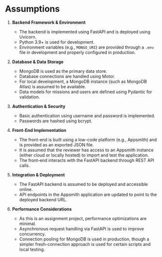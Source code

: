# Assumptions

1. **Backend Framework & Environment**
   - The backend is implemented using FastAPI and is deployed using Uvicorn.
   - Python 3.9+ is used for development.
   - Environment variables (e.g., `MONGO_URI`) are provided through a `.env` file in development and properly configured in production.

2. **Database & Data Storage**
   - MongoDB is used as the primary data store.
   - Database connections are handled using Motor.
   - For local development, a MongoDB instance (such as MongoDB Atlas) is assumed to be available.
   - Data models for missions and users are defined using Pydantic for validation.

3. **Authentication & Security**
   - Basic authentication using username and password is implemented.
   - Passwords are hashed using bcrypt.

4. **Front-End Implementation**
   - The front-end is built using a low-code platform (e.g., Appsmith) and is provided as an exported JSON file.
   - It is assumed that the reviewer has access to an Appsmith instance (either cloud or locally hosted) to import and test the application.
   - The front-end interacts with the FastAPI backend through REST API calls.

5. **Integration & Deployment**
   - The FastAPI backend is assumed to be deployed and accessible online.
   - API endpoints in the Appsmith application are updated to point to the deployed backend URL.

6. **Performance Considerations**
   - As this is an assignment project, performance optimizations are minimal.
   - Asynchronous request handling via FastAPI is used to improve concurrency.
   - Connection pooling for MongoDB is used in production, though a simpler fresh-connection approach is used for certain scripts and local testing.

